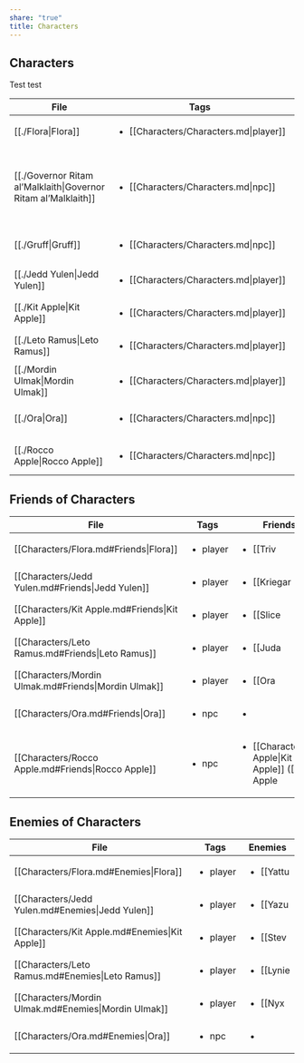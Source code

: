 ```yaml
---
share: "true"
title: Characters
---
```


## Characters

Test
test

| File                                                                       | Tags                                                    | Alias                                                                            | Pronouns            | Faction                                          |
| -------------------------------------------------------------------------- | ------------------------------------------------------- | -------------------------------------------------------------------------------- | ------------------- | ------------------------------------------------ |
| [[./Flora\|Flora]]                                             | <ul><li>[[Characters/Characters.md\|player]]</li></ul> | <ul><li>Sunflower</li></ul>                                                      | She/Her             | [[Rusty Nail\|Rusty Nail]]           |
| [[./Governor Ritam al’Malklaith\|Governor Ritam al’Malklaith]] | <ul><li>[[Characters/Characters.md\|npc]]</li></ul>    | <ul><li>Governor</li><li>Governor Malklaith</li><li>Ritam Al'Malklaith</li></ul> | He/Him              | [[../Factions/House Malklaith\|House Malklaith]] |
| [[./Gruff\|Gruff]]                                             | <ul><li>[[Characters/Characters.md\|npc]]</li></ul>    | \-                                                                               | He/Him              | [[../Factions/51st Legion\|51st Legion]]         |
| [[./Jedd Yulen\|Jedd Yulen]]                                   | <ul><li>[[Characters/Characters.md\|player]]</li></ul> | \-                                                                               | He/Him              | [[Rusty Nail\|Rusty Nail]]           |
| [[./Kit Apple\|Kit Apple]]                                     | <ul><li>[[Characters/Characters.md\|player]]</li></ul> | <ul><li>Flex</li></ul>                                                           | They/Them           | [[Rusty Nail\|Rusty Nail]]           |
| [[./Leto Ramus\|Leto Ramus]]                                   | <ul><li>[[Characters/Characters.md\|player]]</li></ul> | <ul><li>Dr. Igno</li></ul>                                                       | He/Him?             | [[Rusty Nail\|Rusty Nail]]           |
| [[./Mordin Ulmak\|Mordin Ulmak]]                               | <ul><li>[[Characters/Characters.md\|player]]</li></ul> | <ul><li>Vapor</li></ul>                                                          | Any, Sure, Whatever | [[Characters/Rusty Nail/Rusty Nail\|Rusty Nail]] |
| [[./Ora\|Ora]]                                                 | <ul><li>[[Characters/Characters.md\|npc]]</li></ul>    | \-                                                                               | They/Them           | [[../Factions/Ashen Knives\|Ashen Knives]]       |
| [[./Rocco Apple\|Rocco Apple]]                                 | <ul><li>[[Characters/Characters.md\|npc]]</li></ul>    | \-                                                                               | They/Them           | [[../Factions/House Malklaith\|House Malklaith]] |


## Friends of Characters

| File                                                 | Tags                     | Friends                                                                                                                                                                               |
| ---------------------------------------------------- | ------------------------ | ------------------------------------------------------------------------------------------------------------------------------------------------------------------------------------- |
| [[Characters/Flora.md#Friends\|Flora]]               | <ul><li>player</li></ul> | <ul><li>[[Triv|Triv]] (a ship mechanic)</li></ul>                                                                                                                                          |
| [[Characters/Jedd Yulen.md#Friends\|Jedd Yulen]]     | <ul><li>player</li></ul> | <ul><li>[[Kriegar|Kriegar]] (A fine blaster pistol)</li></ul>                                                                                                                                 |
| [[Characters/Kit Apple.md#Friends\|Kit Apple]]       | <ul><li>player</li></ul> | <ul><li>[[Slice|Slice]] (a junkyard owner)</li><li>[[Characters/Rocco Apple\|Rocco Apple]]</li></ul>                                                                                       |
| [[Characters/Leto Ramus.md#Friends\|Leto Ramus]]     | <ul><li>player</li></ul> | <ul><li>[[Juda|Juda]] (A doctor)</li></ul>                                                                                                                                                 |
| [[Characters/Mordin Ulmak.md#Friends\|Mordin Ulmak]] | <ul><li>player</li></ul> | <ul><li>[[Ora|Ora]] (An info broker)</li></ul>                                                                                                                                            |
| [[Characters/Ora.md#Friends\|Ora]]                   | <ul><li>npc</li></ul>    | <ul><li></li></ul>                                                                                                                                                                    |
| [[Characters/Rocco Apple.md#Friends\|Rocco Apple]]   | <ul><li>npc</li></ul>    | <ul><li>[[Characters/Kit Apple\|Kit Apple]] ([[Kit Apple|Kit Apple]]'s parent. Not on the best of terms with their kid and a bit disappointed in them. Hopes they come back to them)</li></ul> |


## Enemies of Characters

| File                                                 | Tags                     | Enemies                                              |
| ---------------------------------------------------- | ------------------------ | ---------------------------------------------------- |
| [[Characters/Flora.md#Enemies\|Flora]]               | <ul><li>player</li></ul> | <ul><li>[[Yattu|Yattu]] (a gang boss)</li></ul>            |
| [[Characters/Jedd Yulen.md#Enemies\|Jedd Yulen]]     | <ul><li>player</li></ul> | <ul><li>[[Yazu|Yazu]] (A crooked cop)</li></ul>           |
| [[Characters/Kit Apple.md#Enemies\|Kit Apple]]       | <ul><li>player</li></ul> | <ul><li>[[Stev|Stev]] (A gambler of ill repute)</li></ul> |
| [[Characters/Leto Ramus.md#Enemies\|Leto Ramus]]     | <ul><li>player</li></ul> | <ul><li>[[Lynie|Lynie]] (A hospital admin)</li></ul>       |
| [[Characters/Mordin Ulmak.md#Enemies\|Mordin Ulmak]] | <ul><li>player</li></ul> | <ul><li>[[Nyx|Nyx]] (A moneylender)</li></ul>            |
| [[Characters/Ora.md#Enemies\|Ora]]                   | <ul><li>npc</li></ul>    | <ul><li></li></ul>                                   |

